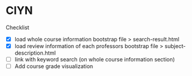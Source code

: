 # CIYN

Checklist
- [x] load whole course information                                       bootstrap file > search-result.html
- [x] load review information of each professors                          bootstrap file > subject-description.html
- [ ] link with keyword search (on whole course information section)
- [ ] Add course grade visualization
